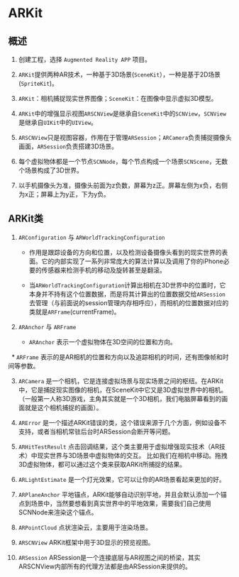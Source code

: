 # ARKit

## 概述

1. 创建工程，选择 `Augmented Reality APP` 项目。

2. `ARKit`提供两种AR技术，一种基于3D场景(`SceneKit`），一种是基于2D场景(`SpriteKit`)。

3. `ARKit`：相机捕捉现实世界图像；`SceneKit`：在图像中显示虚拟3D模型。

4. `ARKit`中的增强显示视图`ARSCNView`是继承自`SceneKit`中的`SCNView`，`SCNView`是继承自`UIKit`中的`UIView`。

5. `ARSCNView`只是视图容器，作用在于管理`ARSession`；`ARCamera`负责捕捉摄像头画面，`ARSession`负责搭建3D场景。

6. 每个虚拟物体都是一个节点`SCNNode`，每个节点构成一个场景`SCNScene`，无数个场景构成了3D世界。

7. 以手机摄像头为准，摄像头前面为z负数，屏幕为z正。屏幕左侧为x负，右侧为x正；屏幕上为y正，下为y负。


## ARKit类

1. `ARConfiguration` 与 `ARWorldTrackingConfiguration`

    * 作用是跟踪设备的方向和位置，以及检测设备摄像头看到的现实世界的表面。它的内部实现了一系列非常庞大的算法计算以及调用了你的iPhone必要的传感器来检测手机的移动及旋转甚至是翻滚。
    
    * 当`ARWorldTrackingConfiguration`计算出相机在3D世界中的位置时，它本身并不持有这个位置数据，而是将其计算出的位置数据交给`ARSession`去管理（与前面说的session管理内存相呼应），而相机的位置数据对应的类就是`ARFrame`(currentFrame)。
    
2. `ARAnchor` 与 `ARFrame`

   * `ARAnchor` 表示一个虚拟物体在3D空间的位置和方向。

   * `ARFrame` 表示的是AR相机的位置和方向以及追踪相机的时间，还有图像帧和时间等参数。

3. `ARCamera` 是一个相机，它是连接虚拟场景与现实场景之间的枢纽。在ARKit中，它是捕捉现实图像的相机，在SceneKit中它又是3D虚拟世界中的相机。（一般第一人称3D游戏，主角其实就是一个3D相机，我们电脑屏幕看到的画面就是这个相机捕捉的画面）。

4. `ARError`  是一个描述ARKit错误的类，这个错误来源于几个方面，例如设备不支持，或者当相机常驻后台时ARSession会断开等问题。

5. `ARHitTestResult` 点击回调结果，这个类主要用于虚拟增强现实技术（AR技术）中现实世界与3D场景中虚拟物体的交互。 比如我们在相机中移动。拖拽3D虚拟物体，都可以通过这个类来获取ARKit所捕捉的结果。

6. `ARLightEstimate`  是一个灯光效果，它可以让你的AR场景看起来更加的好。

7. `ARPlaneAnchor` 平地锚点，ARKit能够自动识别平地，并且会默认添加一个锚点到场景中，当然要想看到真实世界中的平地效果，需要我们自己使用SCNNode来渲染这个锚点。

8. `ARPointCloud` 点状渲染云，主要用于渲染场景。

9. `ARSCNView`  ARKit框架中用于3D显示的预览视图。

10. `ARSession` ARSession是一个连接底层与AR视图之间的桥梁，其实ARSCNView内部所有的代理方法都是由ARSession来提供的。

